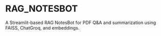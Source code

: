 # RAG_NOTESBOT
A Streamlit-based RAG NotesBot for PDF Q&amp;A and summarization using FAISS, ChatGroq, and embeddings.
